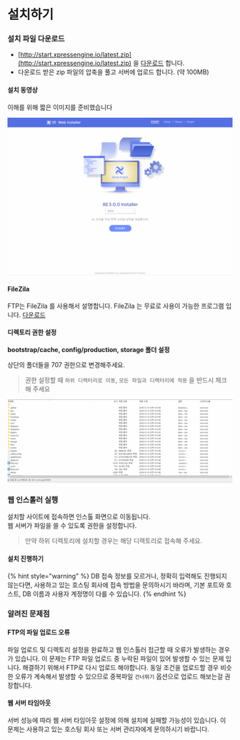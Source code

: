 # 설치하기

### 설치 파일 다운로드

* [http://start.xpressengine.io/latest.zip](http://start.xpressengine.io/latest.zip) 을 [다운로드](http://start.xpressengine.io/latest.zip) 합니다.
* 다운로드 받은 zip 파일의 압축을 풀고 서버에 업로드 합니다. \(약 100MB\)

#### 설치 동영상

이해를 위해 짧은 이미지를 준비했습니다

![&#xC124;&#xCE58;&#xB97C; &#xC704;&#xD55C; &#xBAA8;&#xB4E0; &#xB2E8;&#xACC4;&#xB97C; &#xB2F4;&#xACE0; &#xC788;&#xC2B5;&#xB2C8;&#xB2E4;. ](../.gitbook/assets/install_xe.gif)

#### FileZila

FTP는 FileZila 를 사용해서 설명합니다. FileZila 는 무료로 사용이 가능한 프로그램 입니다. [다운로드](https://filezilla-project.org/download.php?type=client)

#### 디렉토리 권한 설정

**bootstrap/cache, config/production, storage 폴더 설정**

상단의 폴더들을 707 권한으로 변경해주세요.

> 권한 설정할 때 `하위 디렉터리로 이동`, `모든 파일과 디렉터리에 적용` 을 반드시 체크해 주세요

![&#xC6D0;&#xD65C;&#xD55C; &#xC124;&#xCE58; &amp; &#xC6B4;&#xC601;&#xC744; &#xC704;&#xD55C; &#xD55C; &#xAC78;&#xC74C;! &#xC78A;&#xC9C0;&#xB9C8;&#xC138;&#xC694; :\)](../.gitbook/assets/permission.gif)

### 웹 인스톨러 실행

설치할 사이트에 접속하면 인스톨 화면으로 이동됩니다.  
웹 서버가 파일을 쓸 수 있도록 권한을 설정합니다.

> 만약 하위 디렉토리에 설치할 경우는 해당 디렉토리로 접속해 주세요.

#### 설치 진행하기

{% hint style="warning" %}
DB 접속 정보를 모르거나, 정확히 입력해도 진행되지 않는다면, 사용하고 있는 호스팅 회사에 접속 방법을 문의하시기 바라며, 기본 포트와 호스트, DB 이름과 사용자 계정명이 다를 수 있습니다. 
{% endhint %}

### 알려진 문제점

#### FTP의 파일 업로드 오류

파일 업로드 및 디렉토리 설정을 완료하고 웹 인스톨러 접근할 때 오류가 발생하는 경우가 있습니다. 이 문제는 FTP 파일 업로드 중 누락된 파일이 있어 발생할 수 있는 문제 입니다. 해결하기 위해서 FTP로 다시 업로드 해야합니다. 동일 조건을 업로드할 경우 비슷한 오류가 계속해서 발생할 수 있으므로 중복파일 `건너뛰기` 옵션으로 업로드 해보는걸 권장합니다.

#### 웹 서버 타임아웃

서버 성능에 따라 웹 서버 타임아웃 설정에 의해 설치에 실패할 가능성이 있습니다. 이 문제는 사용하고 있는 호스팅 회사 또는 서버 관리자에게 문의하시기 바랍니다.

